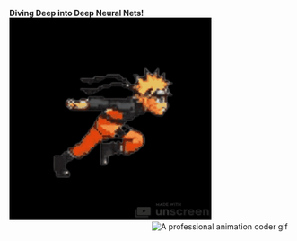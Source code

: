 **Diving Deep into Deep Neural Nets!**
![Coding GIF](https://github.com/ragitu5552/ragitu5552/blob/master/naruto-run-unscreen.gif)
<img src="https://github.com/user-attachments/assets/754f7f48-57b4-4b8f-9054-b21ef7803698" width="250px" align="right" alt="A professional animation coder gif"/>
